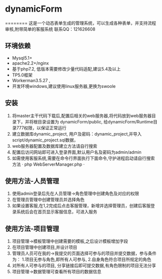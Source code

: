 # dynamicForm
========
这是一个动态表单生成的管理系统，可以生成各种表单，并支持流程审核,附带简单的客服系统
联系QQ：121626608

## 环境依赖
+ Mysql5.1+
+ apache2.2+/nginx
+ 基于php7.2, 低版本需要修改少量代码适配,建议5.4及以上
+ TP5.0框架
+ Workerman3.5.27 ,
+ 开发环境windows,建议使用linux服务器,更换为swoole

## 安装
1. 将master主干代码下载后,配置后相关的web服务器,将代码放到web服务器目录下，并将根目录设置为 dynamicForm/public, 给dynamicForm/Runtime目录777权限，以保证正常运行
2. 建立数据库dynamic_project, 用户及密码：dynamic_project,并导入script/dynamic_project.sql数据，
3. web服务器配置及数据库建立方法请自行搜索
4. 配置后访问网站即可进入登录界面,默认用户名及密码为admin/admin
5. 如需使用客服系统,需要在命令行界面执行下面命令,守护进程启动请自行搜索方法
· php WebServerManager.php ·


## 使用方法-人员管理
1. 使用admin登录后先在人员管理->角色管理中创建角色及对应的权限
2. 在管理员管理中创建管理员并选择角色
3. 如果设置客服,在1,2完成后点击客服管理，新增并选择管理员，创建后客服登录系统后会在首页显示客服信息，可进入服务

## 使用方法-项目管理
1. 项目管理->模板管理中创建需要的模板,之后设计模板增加字段
2. 在项目管理中创建项目,并设计项目
3. 管理员人员可在我的->我提交的页面选择可参与的项目并提交数据，参与条件为：
  1.项目无参与角色,即所有人可参与,
  2.自身角色符合项目所规定的角色
4. 对所有人可参与的项目, 分享链接后即可提交数据,有角色限制的项目无法分享
5. 项目管理->数据管理可查看所有项目的数据信息